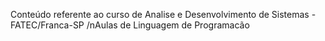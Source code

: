 Conteúdo referente ao curso de Analise e Desenvolvimento de Sistemas - FATEC/Franca-SP
/nAulas de Linguagem de Programacão 
